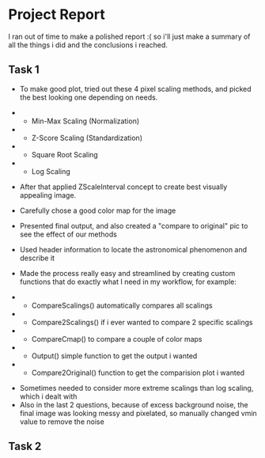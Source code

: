 # Project Report

I ran out of time to make a polished report :( so i'll just make a summary of all the things i did and the conclusions i reached.

## Task 1

- To make good plot, tried out these 4 pixel scaling methods, and picked the best looking one depending on needs.

* - Min-Max Scaling (Normalization)
* - Z-Score Scaling (Standardization)
* - Square Root Scaling
* - Log Scaling

- After that applied ZScaleInterval concept to create best visually appealing image.
- Carefully chose a good color map for the image
- Presented final output, and also created a "compare to original" pic to see the effect of our methods
- Used header information to locate the astronomical phenomenon and describe it

- Made the process really easy and streamlined by creating custom functions that do exactly what I need in my workflow, for example:

* - CompareScalings() automatically compares all scalings
* - Compare2Scalings() if i ever wanted to compare 2 specific scalings
* - CompareCmap() to compare a couple of color maps
* - Output() simple function to get the output i wanted
* - Compare2Original() function to get the comparision plot i wanted

- Sometimes needed to consider more extreme scalings than log scaling, which i dealt with
- Also in the last 2 questions, because of excess background noise, the final image was looking messy and pixelated, so manually changed vmin value to remove the noise

## Task 2
